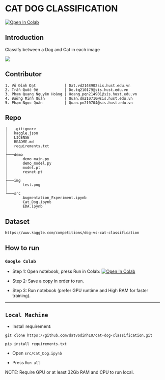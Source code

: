 # CAT DOG CLASSIFICATION
<a href="https://colab.research.google.com/github/datvodinh10/Cat-Dog-Classification/blob/main/Cat_Dog.ipynb" target="_parent"><img src="https://colab.research.google.com/assets/colab-badge.svg" alt="Open In Colab"/></a>
## Introduction
Classify between a Dog and Cat in each image
<!-- ![image](https://github.com/datvodinh10/Cat-Dog-Classification/assets/90944231/ed6b85fc-706a-4275-bb52-a57810f46a7d) -->
![](img/test.png)

## Contributor
```
1. Võ Đình Đạt             | Dat.vd2148902sis.hust.edu.vn
2. Trần Quốc Đệ            | De.tq210179@sis.hust.edu.vn
3. Phạm Quang Nguyên Hoàng | Hoang.pqn214901@sis.hust.edu.vn
4. Đường Minh Quân         | Quan.dm210710@sis.hust.edu.vn
5. Phạm Ngọc Quân          | Quan.pn210704@sis.hust.edu.vn

```

## Repo
```
|   .gitignore
│   kaggle.json
│   LICENSE
│   README.md
│   requirements.txt
│
├───demo
│       demo_main.py
│       demo_model.py
│       model.pt
│       resnet.pt
│
├───img
│       test.png
│
└───src
        Augmentation_Experiment.ipynb
        Cat_Dog.ipynb
        EDA.ipynb
```

## Dataset
```
https://www.kaggle.com/competitions/dog-vs-cat-classification
```

## How to run
### `Google Colab`
- Step 1: Open notebook, press Run in Colab:
<a href="https://colab.research.google.com/github/datvodinh10/Cat-Dog-Classification/blob/main/Cat_Dog.ipynb" target="_parent"><img src="https://colab.research.google.com/assets/colab-badge.svg" alt="Open In Colab"/></a>

- Step 2: Save a copy in order to run.

- Step 3: Run notebook (prefer GPU runtime and High RAM for faster training).

---

## `Local Machine`
- Install requirement:

```
git clone https://github.com/datvodinh10/cat-dog-classification.git
```
```
pip install requirements.txt
```




- Open `src/Cat_Dog.ipynb`

- Press `Run all`

NOTE: Require GPU or at least 32Gb RAM and CPU to run local.



